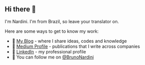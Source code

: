 ## Hi there 👋

I'm Nardini. I'm from Brazil, so leave your translator on.  

Here are some ways to get to know my work:

- 🌱 [My Blog](http://www.brunonardini.com.br/) - where I share ideas, codes and knowledge
- 📢 [Medium Profile](https://medium.com/@megatroom) - publications that I write across companies
- 💼 [LinkedIn](https://www.linkedin.com/in/brunonardini/) - my professional profile
- 💬 You can follow me on [@BrunoNardini](https://x.com/BrunoNardini)
